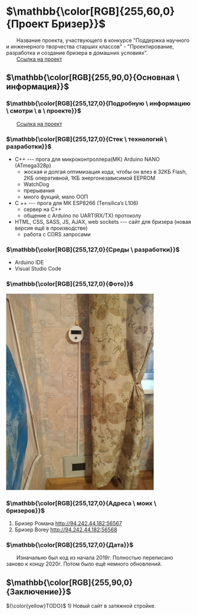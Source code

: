 ﻿# $\mathbb{\color[RGB]{255,60,0}{Проект Бризер}}$

&emsp;&emsp;Название проекта, участвующего в конкурсе "Поддержка научного и инженерного творчества старших классов" - "Проектирование, разработка и создание бризера в домашних условиях".\
&emsp;&emsp;[Ссылка на проект](Info/Проектирование%2C%20разработка%20и%20создание%20бризера%20в%20домашних%20условиях)

## $\mathbb{\color[RGB]{255,90,0}{Основная \ информация}}$

### $\mathbb{\color[RGB]{255,127,0}{Подробную \ информацию \ смотри \ в \ проекте}}$

&emsp;&emsp;[Ссылка на проект](Info/Проектирование%2C%20разработка%20и%20создание%20бризера%20в%20домашних%20условиях)

### $\mathbb{\color[RGB]{255,127,0}{Стек \ технологий \ разработки}}$

- C++ --- прога для микроконтроллера(МК) Arduino NANO (ATmega328p)
	+ жоская и долгая оптимизация кода, чтобы он влез в 32КБ Flash, 2КБ оперативной, 1КБ энергонезависимой EEPROM
	+ WatchDog
	+ прерывания
	+ много фукций, мало ООП
- С ++ --- прога для МК ESP8266 (Tensilica’s L106)
	+ сервер на С++
	+ общение с Arduino по UART(RX/TX) протоколу
- HTML, CSS, SASS, JS, AJAX, web sockets --- сайт для бризера (новая версия ещё в производстве)
	+ работа с CORS запросами
	
### $\mathbb{\color[RGB]{255,127,0}{Среды \ разработки}}$

- Arduino IDE
- Visual Studio Code

### $\mathbb{\color[RGB]{255,127,0}{Фото}}$

[<img src="Info/brizer.jpg" width="400"/>](Info/brizer.jpg)

### $\mathbb{\color[RGB]{255,127,0}{Адреса \ моих \ бризеров}}$

1. Бризер Романа <http://94.242.44.182:56567>
1. Бризер Borey <http://94.242.44.182:56568>

### $\mathbb{\color[RGB]{255,127,0}{Дата}}$

&emsp;&emsp;Изначально был код из начала 2019г. Полностью переписано заново к концу 2020г. Потом было ещё немного обновлений.

## $\mathbb{\color[RGB]{255,90,0}{Заключение}}$

 ${\color{yellow}TODO}$ 1) Новый сайт в затяжной стройке.
 